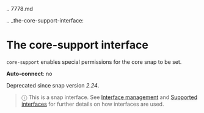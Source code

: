 .. 7778.md

.. _the-core-support-interface:

# The core-support interface

`core-support` enables special permissions for the core snap to be set.

**Auto-connect**: no

Deprecated since snap version _2.24_.

> ⓘ  This is a snap interface. See [Interface management](/t/interface-management/6154) and [Supported interfaces](/t/supported-interfaces/7744) for further details on how interfaces are used.